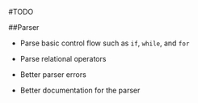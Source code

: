 #TODO

##Parser

- Parse basic control flow such as `if`, `while`, and `for`

- Parse relational operators

- Better parser errors

- Better documentation for the parser

